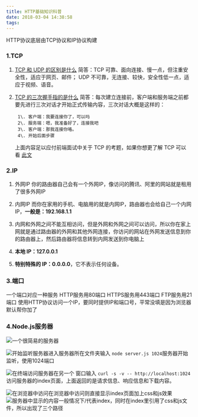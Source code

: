 ```yaml
---
title: HTTP基础知识科普
date: 2018-03-04 14:38:58
tags:
---
```

HTTP协议底层由TCP协议和IP协议构建
### 1.TCP
1.  [TCP 和 UDP 的区别是什么](https://www.nowcoder.com/questionTerminal/63c8b45c91a544bd8febc1f1ff02e3b5?toCommentId=73766 "null")
    简答：TCP 可靠、面向连接、慢一点，但注重安全性，适应于网页、邮件；
UDP 不可靠，无连接、较快，安全性低一点，适应于视频、语音。
2.  [TCP 的三次握手指的是什么](https://github.com/jawil/blog/issues/14 "null")
    简答：每次建立连接前，客户端和服务端之前都要先进行三次对话才开始正式传输内容，三次对话大概是这样的：

    ```
     1\. 客户端：我要连接你了，可以吗
     2\. 服务端：嗯，我准备好了，连接我吧
     3\. 客户端：那我连接你咯。
     4\. 开始后面步骤

    ```

    上面内容足以应付前端面试中关于 TCP 的考题，如果你想更了解 TCP 可以看 [此文](http://www.ruanyifeng.com/blog/2017/06/tcp-protocol.html "null")

### 2.IP
1. 外网IP
你的路由器自己会有一个外网IP，像访问的腾讯、阿里的网站就是租用了很多外网IP

2. 内网IP
而你在家用的手机、电脑用的就是内网IP，路由器也会给自己一个内网IP，**一般是：192.168.1.1**

3. 内网和外网之间不能互相访问，但是外网和外网之间可以访问，所以你在家上网就是通过路由器的外网和其他外网连接，你访问的网站在外网发送信息到你的路由器上，然后路由器将信息转到内网发送到你电脑上

4. **本地 IP：127.0.0.1**

5. **特别特殊的 IP：0.0.0.0**，它不表示任何设备。

### 3.端口
一个端口对应一种服务
HTTP服务用80端口
HTTPS服务用443端口
FTP服务用21端口
使用HTTP协议访问一个IP，要同时提供IP和端口号，平常没填是因为浏览器默认帮你加了

### 4.Node.js服务器
![一个很简易的服务器](/images/1)

![开始监听服务器](/images/2)进入服务器所在文件夹输入
`node server.js 1024`服务器开始监听，使用1024端口

![在终端访问服务器](/images/3)在另一个 窗口输入
`curl -s -v -- http://localhost:1024`
访问服务器的index页面，上面返回的是请求信息、响应信息和下载内容。

![在浏览器中访问](/images/4)在浏览器中访问则直接显示index页面加上css和js效果
![服务器中显示的内容](/images/5)一般情况下/代表index，同时在index里引用了css和js文件，所以出现了三个路径